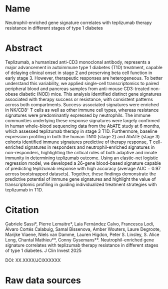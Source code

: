 # Name

Neutrophil-enriched gene signature correlates with teplizumab therapy resistance in different stages of type 1 diabetes

# Abstract

Teplizumab, a humanized anti-CD3 monoclonal antibody, represents a major advancement in autoimmune type 1 diabetes (T1D) treatment, capable of delaying clinical onset in stage 2 and preserving beta cell function in early stage 3. However, therapeutic responses are heterogeneous. To better understand this variability, we applied single-cell transcriptomics to paired peripheral blood and pancreas samples from anti-mouse CD3-treated non-obese diabetic (NOD) mice. This analysis identified distinct gene signatures associated with therapy success or resistance, with consistent patterns across both compartments. Success-associated signatures were enriched in NK/CD8⁺ T cells as well as other immune cell types, whereas resistance signatures were predominantly expressed by neutrophils. The immune communities underlying these response signatures were largely confirmed in human whole-blood sequencing data from the AbATE study at 6 months, which assessed teplizumab therapy in stage 3 T1D. Furthermore, baseline expression profiling in both the human TN10 (stage 2) and AbATE (stage 3) cohorts identified immune signatures predictive of therapy response, T cell-enriched signatures in responders and neutrophil-enriched signatures in non-responders, highlighting the critical roles of both adaptive and innate immunity in determining teplizumab outcome. Using an elastic-net logistic regression model, we developed a 26-gene blood-based signature capable of predicting teplizumab response with high accuracy (average AUC = 0.97 across bootstrapped datasets). Together, these findings demonstrate the predictive potential of immune gene signatures and highlight the value of transcriptomic profiling in guiding individualized treatment strategies with teplizumab in T1D.

# Citation

Gabriele Sassi*, Pierre Lemaitre*, Laia Fernández Calvo, Francesca Lodi, Álvaro Cortés Calabuig, Samal Bissenova, Amber Wouters, Laure Degroote, Marijke Viaene, Niels van Damme, Lauren Higdon, Peter S. Linsley, S. Alice Long, Chantal Mathieu**, Conny Gysemans**. Neutrophil-enriched gene signature correlates with teplizumab therapy resistance in different stages of type 1 diabetes. J Clin Invest 2025

DOI: XX.XXXX/JCIXXXXXX

# Raw data sources
